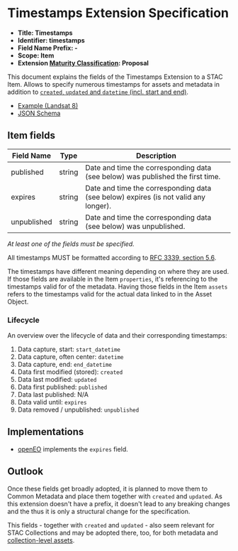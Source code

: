 # Timestamps Extension Specification

- **Title: Timestamps**
- **Identifier: timestamps**
- **Field Name Prefix: -**
- **Scope: Item**
- **Extension [Maturity Classification](../README.md#extension-maturity): Proposal**

This document explains the fields of the Timestamps Extension to a STAC Item.
Allows to specify numerous timestamps for assets and metadata in addition to [`created`, `updated` and `datetime` (incl. start and end)](../../item-spec/common-metadata.md#date-and-time).

- [Example (Landsat 8)](examples/example-landsat8.json)
- [JSON Schema](json-schema/schema.json)

## Item fields

| Field Name  | Type   | Description |
| ----------- | ------ | ----------- |
| published   | string | Date and time the corresponding data (see below) was published the first time. |
| expires     | string | Date and time the corresponding data (see below) expires (is not valid any longer). |
| unpublished | string | Date and time the corresponding data (see below) was unpublished. |

*At least one of the fields must be specified.*

All timestamps MUST be formatted according to [RFC 3339, section 5.6](https://tools.ietf.org/html/rfc3339#section-5.6).

The timestamps have different meaning depending on where they are used.
If those fields are available in the Item `properties`, it's referencing to the timestamps valid for of the metadata.
Having those fields in the Item `assets` refers to the timestamps valid for the actual data linked to in the Asset Object.

### Lifecycle

An overview over the lifecycle of data and their corresponding timestamps:

1. Data capture, start: `start_datetime`
2. Data capture, often center: `datetime`
3. Data capture, end: `end_datetime`
4. Data first modified (stored): `created`
5. Data last modified: `updated`
6. Data first published: `published`
7. Data last published: N/A
8. Data valid until: `expires`
9. Data removed / unpublished: `unpublished`

## Implementations

- [openEO](https://api.openeo.org) implements the `expires` field.

## Outlook

Once these fields get broadly adopted, it is planned to move them to Common Metadata and place them together with `created` and `updated`.
As this extension doesn't have a prefix, it doesn't lead to any breaking changes and the thus it is only a structural change for the specification.

This fields - together with `created` and `updated` - also seem relevant for STAC Collections and may be adopted there, too, for both metadata and [collection-level assets](../collection-assets/README.md).
